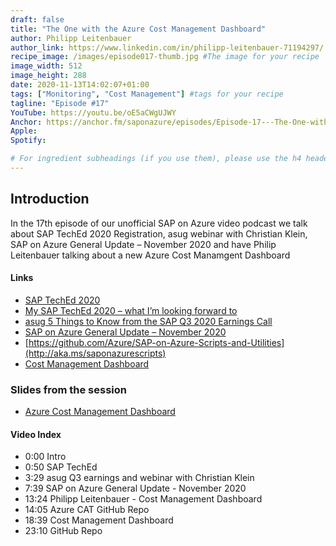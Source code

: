 ```yaml
---
draft: false
title: "The One with the Azure Cost Management Dashboard"
author: Philipp Leitenbauer
author_link: https://www.linkedin.com/in/philipp-leitenbauer-71194297/
recipe_image: /images/episode017-thumb.jpg #The image for your recipe
image_width: 512
image_height: 288
date: 2020-11-13T14:02:07+01:00
tags: ["Monitoring", "Cost Management"] #tags for your recipe
tagline: "Episode #17"
YouTube: https://youtu.be/oE5aCWgUJWY
Anchor: https://anchor.fm/saponazure/episodes/Episode-17---The-One-with-Azure-Cost-Mangement-Dashboard-Philipp-Leitenbauer-eme9pi
Apple: 
Spotify:  

# For ingredient subheadings (if you use them), please use the h4 header.  For print view I have those elements targeted
---
```



## Introduction

In the 17th episode of our unofficial SAP on Azure video podcast we talk about SAP TechEd 2020 Registration, asug webinar with Christian Klein, SAP on Azure General Update – November 2020 and have Philip Leitenbauer talking about a new Azure Cost Manamgent Dashboard

#### Links

* [SAP TechEd 2020](https://events.sapteched.com/pages/sap/sapteched2020/index)
* [My SAP TechEd 2020 – what I’m looking forward to](https://blogs.sap.com/2020/11/11/my-sap-teched-2020-what-im-looking-forward-to/)
* [asug 5 Things to Know from the SAP Q3 2020 Earnings Call](https://www.asug.com/insights/5-things-to-know-from-the-sap-q3-2020-earnings-call)
* [SAP on Azure General Update – November 2020](https://techcommunity.microsoft.com/t5/running-sap-applications-on-the/sap-on-azure-general-update-november-2020/ba-p/1882719)
* [https://github.com/Azure/SAP-on-Azure-Scripts-and-Utilities](http://aka.ms/saponazurescripts)
* [Cost Management Dashboard](https://github.com/Azure/SAP-on-Azure-Scripts-and-Utilities/tree/master/Costmanagement-Dashboard)

### Slides from the session
* [Azure Cost Management Dashboard](Presentations/2020-11-13-Cost_Management_Dashboard.pdf)


#### Video Index

* 0:00 Intro
* 0:50 SAP TechEd 
* 3:29 asug Q3 earnings and webinar with Christian Klein
* 7:39 SAP on Azure General Update - November 2020
* 13:24 Philipp Leitenbauer - Cost Management Dashboard
* 14:05 Azure CAT GitHub Repo
* 18:39 Cost Management Dashboard
* 23:10 GitHub Repo 
